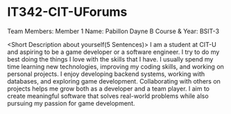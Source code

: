 # IT342-CIT-UForums

Team Members:
 Member 1
 Name: Pabillon Dayne B 
 Course & Year: BSIT-3
 
<Short Description about yourself(5 Sentences)>
  I am a student at CIT-U and aspiring to be a game developer or a software engineer. 
  I try to do my best doing the things I love with the skills that I have.
  I usually spend my time learning new technologies, improving my coding skills, and working on personal projects.
  I enjoy developing backend systems, working with databases, and exploring game development.
  Collaborating with others on projects helps me grow both as a developer and a team player.
  I aim to create meaningful software that solves real-world problems while also pursuing my passion for game development.
